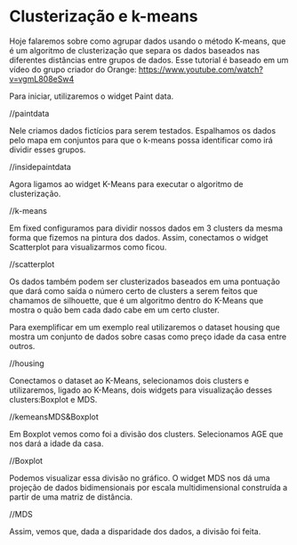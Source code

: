 # Clusterização e k-means

Hoje falaremos sobre como agrupar dados usando o método K-means, que é um algoritmo de clusterização que separa os dados baseados nas diferentes distâncias entre grupos de dados. Esse tutorial é baseado em um vídeo do grupo criador do Orange: https://www.youtube.com/watch?v=vgmL808eSw4

Para iniciar, utilizaremos o widget Paint data.

//paintdata

Nele criamos dados fictícios para serem testados. Espalhamos os dados pelo mapa em conjuntos para que o k-means possa identificar como irá dividir esses grupos.

//insidepaintdata

Agora ligamos ao widget K-Means para executar o algoritmo de clusterização.

//k-means

Em fixed configuramos para dividir nossos dados em 3 clusters da mesma forma que fizemos na pintura dos dados.
Assim, conectamos o widget Scatterplot para visualizarmos como ficou.

//scatterplot

Os dados também podem ser clusterizados baseados em uma pontuação que dará como saída o número certo de clusters a serem feitos que chamamos de silhouette, que é um algoritmo dentro do K-Means que mostra o quão bem cada dado cabe em um certo cluster.

Para exemplificar em um exemplo real utilizaremos o dataset housing que mostra um conjunto de dados sobre casas como preço idade da casa entre outros.

//housing

Conectamos o dataset ao K-Means, selecionamos dois clusters e utilizaremos, ligado ao K-Means, dois widgets para visualização desses clusters:Boxplot e MDS.

//kemeansMDS&Boxplot

Em Boxplot vemos como foi a divisão dos clusters. Selecionamos AGE que nos dará a idade da casa.

//Boxplot

Podemos visualizar essa divisão no gráfico. O widget MDS nos dá uma projeção de dados bidimensionais por escala multidimensional construída a partir de uma matriz de distância.

//MDS

Assim, vemos que, dada a disparidade dos dados, a divisão foi feita.
